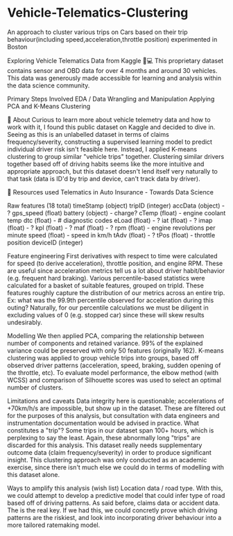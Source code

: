 # Vehicle-Telematics-Clustering
An approach to cluster various trips on Cars based on their trip behaviour(including speed,acceleration,throttle position) experimented in Boston

Exploring Vehicle Telematics Data from Kaggle 🚗💻
This proprietary dataset contains sensor and OBD data for over 4 months and around 30 vehicles. This data was generously made accessible for learning and analysis within the data science community.



Primary Steps Involved
EDA / Data Wrangling and Manipulation
Applying PCA and K-Means Clustering



💭 About
Curious to learn more about vehicle telemetry data and how to work with it, I found this public dataset on Kaggle and decided to dive in.
Seeing as this is an unlabelled dataset in terms of claims frequency/severity, constructing a supervised learning model to predict individual driver risk isn't feasible here. Instead, I applied K-means clustering to group similar "vehicle trips" together. Clustering similar drivers together based off of driving habits seems like the more intuitive and appropriate approach, but this dataset doesn't lend itself very naturally to that task (data is ID'd by trip and device, can't track data by driver).


📔 Resources used
Telematics in Auto Insurance - Towards Data Science



Raw features (18 total)
timeStamp (object)
tripID (integer)
accData (object) - ?
gps_speed (float)
battery (object) - charge?
cTemp (float) - engine coolant temp
dtc (float) - # diagnostic codes
eLoad (float) - ?
iat (float) - ?
imap (float) - ?
kpl (float) - ?
maf (float) - ?
rpm (float) - engine revolutions per minute
speed (float) - speed in km/h
tAdv (float) - ?
tPos (float) - throttle position
deviceID (integer)


Feature engineering
First derivatives with respect to time were calculated for speed (to derive acceleration), throttle position, and engine RPM. These are useful since acceleration metrics tell us a lot about driver habit/behavior (e.g. frequent hard braking).
Various percentile-based statistics were calculated for a basket of suitable features, grouped on tripId. These features roughly capture the distribution of our metrics across an entire trip. Ex: what was the 99.9th percentile observed for acceleration during this outing?
Naturally, for our percentile calculations we must be diligent in excluding values of 0 (e.g. stopped car) since these will skew results undesirably.

Modelling
We then applied PCA, comparing the relationship between number of components and retained variance. 99% of the explained variance could be preserved with only 50 features (originally 162).
K-means clustering was applied to group vehicle trips into groups, based off observed driver patterns (acceleration, speed, braking, sudden opening of the throttle, etc).
To evaluate model performance, the elbow method (with WCSS) and comparison of Silhouette scores was used to select an optimal number of clusters.

Limitations and caveats
Data integrity here is questionable; accelerations of +70km/h/s are impossible, but show up in the dataset. These are filtered out for the purposes of this analysis, but consultation with data engineers and instrumentation documentation would be advised in practice.
What constitutes a "trip"? Some trips in our dataset span 100+ hours, which is perplexing to say the least. Again, these abnormally long "trips" are discarded for this analysis.
This dataset really needs supplementary outcome data (claim frequency/severity) in order to produce significant insight. This clustering approach was only conducted as an academic exercise, since there isn't much else we could do in terms of modelling with this dataset alone.


Ways to amplify this analysis (wish list)
Location data / road type. With this, we could attempt to develop a predictive model that could infer type of road based off of driving patterns.
As said before, claims data or accident data. The is the real key. If we had this, we could concretly prove which driving patterns are the riskiest, and look into incorporating driver behaviour into a more tailored ratemaking model.
